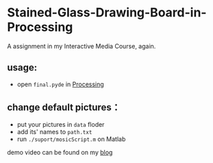 # Stained-Glass-Drawing-Board-in-Processing
A assignment in my Interactive Media Course, again. 

## usage:
- open `final.pyde` in [Processing](https://www.processing.org/)
## change default pictures：
- put your pictures in `data` floder
- add its' names to `path.txt`
- run `./suport/mosicScript.m` on Matlab

demo video can be found on my [blog](https://www.kanvasesfan.me/?p=75&preview_id=75&preview_nonce=29e92375ef&preview=true&_thumbnail_id=76)
